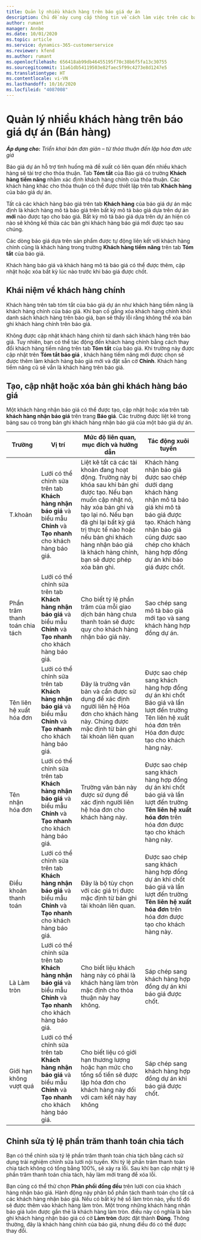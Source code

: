 ```yaml
---
title: Quản lý nhiều khách hàng trên báo giá dự án
description: Chủ đề này cung cấp thông tin về cách làm việc trên các báo giá có nhiều khách hàng sẽ tài trợ cho dự án. (Sales)
author: rumant
manager: Annbe
ms.date: 10/01/2020
ms.topic: article
ms.service: dynamics-365-customerservice
ms.reviewer: kfend
ms.author: rumant
ms.openlocfilehash: 656418ab99db46455195f70c38b6f5fa13c30755
ms.sourcegitcommit: 11a61db54119503e82faec5f99c4273e8d1247e5
ms.translationtype: HT
ms.contentlocale: vi-VN
ms.lasthandoff: 10/16/2020
ms.locfileid: "4087008"
---
```

# <a name="managing-multiple-customers-on-project-quotes-sales"></a>Quản lý nhiều khách hàng trên báo giá dự án (Bán hàng)

_**Áp dụng cho:** Triển khai bản đơn giản – từ thỏa thuận đến lập hóa đơn ước giá_

Báo giá dự án hỗ trợ tình huống mà đề xuất có liên quan đến nhiều khách hàng sẽ tài trợ cho thỏa thuận. Tab **Tóm tắt** của Báo giá có trường **Khách hàng tiềm năng** nhằm xác định khách hàng chính của thỏa thuận. Các khách hàng khác cho thỏa thuận có thể được thiết lập trên tab **Khách hàng** của báo giá dự án.

Tất cả các khách hàng báo giá trên tab **Khách hàng** của báo giá dự án mặc định là khách hàng mô tả báo giá trên bất kỳ mô tả báo giá dựa trên dự án **mới** nào được tạo cho báo giá. Bất kỳ mô tả báo giá dựa trên dự án hiện có nào sẽ không kế thừa các bản ghi khách hàng báo giá mới được tạo sau chúng.

Các dòng báo giá dựa trên sản phẩm được tự động liên kết với khách hàng chính cũng là khách hàng trong trường **Khách hàng tiềm năng** trên tab **Tóm tắt** của báo giá.

Khách hàng báo giá và khách hàng mô tả báo giá có thể được thêm, cập nhật hoặc xóa bất kỳ lúc nào trước khi báo giá được chốt.

## <a name="concept-of-a-primary-customer"></a>Khái niệm về khách hàng chính

Khách hàng trên tab tóm tắt của báo giá dự án như khách hàng tiềm năng là khách hàng chính của báo giá. Khi bạn cố gắng xóa khách hàng chính khỏi danh sách khách hàng trên báo giá, bạn sẽ thấy lỗi rằng không thể xóa bản ghi khách hàng chính trên báo giá.

Không được cập nhật khách hàng chính từ danh sách khách hàng trên báo giá. Tuy nhiên, bạn có thể tác động đến khách hàng chính bằng cách thay đổi khách hàng tiềm năng trên tab **Tóm tắt** của báo giá. Khi trường này được cập nhật trên **Tóm tắt báo giá** , khách hàng tiềm năng mới được chọn sẽ được thêm làm khách hàng báo giá mới và đặt sẵn cờ **Chính**. Khách hàng tiềm năng cũ sẽ vẫn là khách hàng trên báo giá.

## <a name="create-update-or-delete-a-quote-customer-record"></a>Tạo, cập nhật hoặc xóa bản ghi khách hàng báo giá

Một khách hàng nhận báo giá có thể được tạo, cập nhật hoặc xóa trên tab **khách hàng nhận báo giá** trên trang **Báo giá**. Các trường được liệt kê trong bảng sau có trong bản ghi khách hàng nhận báo giá của một báo giá dự án.

| **Trường** | **Vị trí** | **Mức độ liên quan, mục đích và hướng dẫn** | **Tác động xuôi tuyến** |
| --- | --- | --- | --- |
| T.khoản | Lưới có thể chỉnh sửa trên tab **Khách hàng nhận báo giá** và biểu mẫu **Chính** và **Tạo nhanh** cho khách hàng báo giá. | Liệt kê tất cả các tài khoản đang hoạt động. Trường này bị khóa sau khi bản ghi được tạo. Nếu bạn muốn cập nhật nó, hãy xóa bản ghi và tạo lại nó. Nếu bạn đã ghi lại bất kỳ giá trị thực tế nào hoặc nếu bản ghi khách hàng nhận báo giá là khách hàng chính, bạn sẽ được phép xóa bản ghi. | Khách hàng nhận báo giá được sao chép dưới dạng khách hàng nhận mô tả báo giá khi mô tả báo giá được tạo. Khách hàng nhận báo giá cũng được sao chép cho khách hàng hợp đồng dự án khi báo giá được chốt. |
| Phần trăm thanh toán chia tách | Lưới có thể chỉnh sửa trên tab **Khách hàng nhận báo giá** và biểu mẫu **Chính** và **Tạo nhanh** cho khách hàng báo giá. | Cho biết tỷ lệ phần trăm của mỗi giao dịch bán hàng chưa thanh toán sẽ được quy cho khách hàng nhận báo giá này. | Sao chép sang mô tả báo giá mới tạo và sang khách hàng hợp đồng dự án. |
| Tên liên hệ xuất hóa đơn | Lưới có thể chỉnh sửa trên tab **Khách hàng nhận báo giá** và biểu mẫu **Chính** và **Tạo nhanh** cho khách hàng báo giá. | Đây là trường văn bản và cần được sử dụng để xác định người liên hệ Hóa đơn cho khách hàng này. Chúng được mặc định từ bản ghi tài khoản liên quan | Được sao chép sang khách hàng hợp đồng dự án khi chốt Báo giá và lần lượt đến trường Tên liên hệ xuất hóa đơn trên Hóa đơn được tạo cho khách hàng này. |
| Tên nhận hóa đơn | Lưới có thể chỉnh sửa trên tab **Khách hàng nhận báo giá** và biểu mẫu **Chính** và **Tạo nhanh** cho khách hàng báo giá. | Trường văn bản này được sử dụng để xác định người liên hệ hóa đơn cho khách hàng này. | Được sao chép sang khách hàng hợp đồng dự án khi chốt báo giá và lần lượt đến trường **Tên liên hệ xuất hóa đơn** trên hóa đơn được tạo cho khách hàng này. |
| Điều khoản thanh toán | Lưới có thể chỉnh sửa trên tab **Khách hàng nhận báo giá** và biểu mẫu **Chính** và **Tạo nhanh** cho khách hàng báo giá. | Đây là bộ tùy chọn với các giá trị được mặc định từ bản ghi tài khoản liên quan. | Được sao chép sang khách hàng hợp đồng dự án khi chốt báo giá và lần lượt đến trường **Tên liên hệ xuất hóa đơn** trên hóa đơn được tạo cho khách hàng này. |
| Là Làm tròn | Lưới có thể chỉnh sửa trên tab **Khách hàng nhận báo giá** và biểu mẫu **Chính** và **Tạo nhanh** cho khách hàng báo giá. | Cho biết liệu khách hàng này có phải là khách hàng làm tròn mặc định cho thỏa thuận này hay không. | Sáp chép sang khách hàng hợp đồng dự án khi báo giá được chốt. |
| Giới hạn không vượt quá | Lưới có thể chỉnh sửa trên tab **Khách hàng nhận báo giá** và biểu mẫu **Chính** và **Tạo nhanh** cho khách hàng báo giá. | Cho biết liệu có giới hạn thương lượng hoặc hạn mức cho tổng số tiền sẽ được lập hóa đơn cho khách hàng này đối với cam kết này hay không | Sáp chép sang khách hàng hợp đồng dự án khi báo giá được chốt. |

## <a name="editing-billing-split-percentages"></a>Chỉnh sửa tỷ lệ phần trăm thanh toán chia tách

Bạn có thể chỉnh sửa tỷ lệ phần trăm thanh toán chia tách bằng cách sử dụng trải nghiệm chỉnh sửa lưới nội tuyến. Khi tỷ lệ phần trăm thanh toán chia tách không có tổng bằng 100%, sẽ xảy ra lỗi. Sau khi bạn cập nhật tỷ lệ phần trăm thanh toán chia tách, hãy làm mới trang để xóa lỗi.

Bạn cũng có thể thử chọn **Phân phối đồng đều** trên lưới con của khách hàng nhận báo giá. Hành động này phân bổ phần tách thanh toán cho tất cả các khách hàng nhận báo giá. Nếu có bất kỳ hệ số làm tròn nào, yếu tố đó sẽ được thêm vào khách hàng làm tròn. Một trong những khách hàng nhận báo giá luôn được gắn thẻ là khách hàng làm tròn. điều này có nghĩa là bản ghi khách hàng nhận báo giá có cờ **Làm tròn** được đặt thành **Đúng**. Thông thường, đây là khách hàng chính của báo giá, nhưng điều đó có thể được thay đổi.
